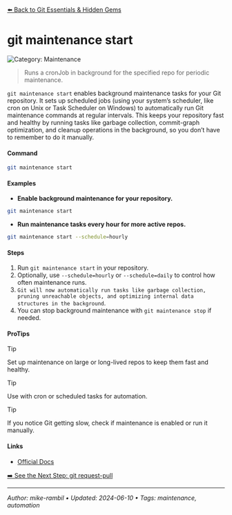 [⬅️ Back to Git Essentials & Hidden Gems](https://github.com/mike-rambil/Advanced-Git/blob/main/contents/git-essentials-hidden-gems.md)

# git maintenance start


![Category: Maintenance](https://img.shields.io/badge/Category-Maintenance-blue)
> Runs a cronJob in background for the specified repo for periodic maintenance.

`git maintenance start` enables background maintenance tasks for your Git repository. It sets up scheduled jobs (using your system’s scheduler, like cron on Unix or Task Scheduler on Windows) to automatically run Git maintenance commands at regular intervals. This keeps your repository fast and healthy by running tasks like garbage collection, commit-graph optimization, and cleanup operations in the background, so you don’t have to remember to do it manually.


#### Command
```sh
git maintenance start
```

#### Examples
- **Enable background maintenance for your repository.** 

 ```sh
git maintenance start 
 ```
- **Run maintenance tasks every hour for more active repos.** 

 ```sh
git maintenance start --schedule=hourly 
 ```


#### Steps
1. Run `git maintenance start` in your repository.
2. Optionally, use `--schedule=hourly` or `--schedule=daily` to control how often maintenance runs.
3. `Git will now automatically run tasks like garbage collection, pruning unreachable objects, and optimizing internal data structures in the background`.
4. You can stop background maintenance with `git maintenance stop` if needed.


#### ProTips
> [!TIP]
> Set up maintenance on large or long-lived repos to keep them fast and healthy.

> [!TIP]
> Use with cron or scheduled tasks for automation.

> [!TIP]
> If you notice Git getting slow, check if maintenance is enabled or run it manually.



#### Links
- [Official Docs](https://git-scm.com/docs/git-maintenance)


[➡️ See the Next Step: git request-pull](https://github.com/mike-rambil/Advanced-Git/blob/main/contents/git-request-pull.md)

---

_Author: mike-rambil • Updated: 2024-06-10 • Tags: maintenance, automation_

